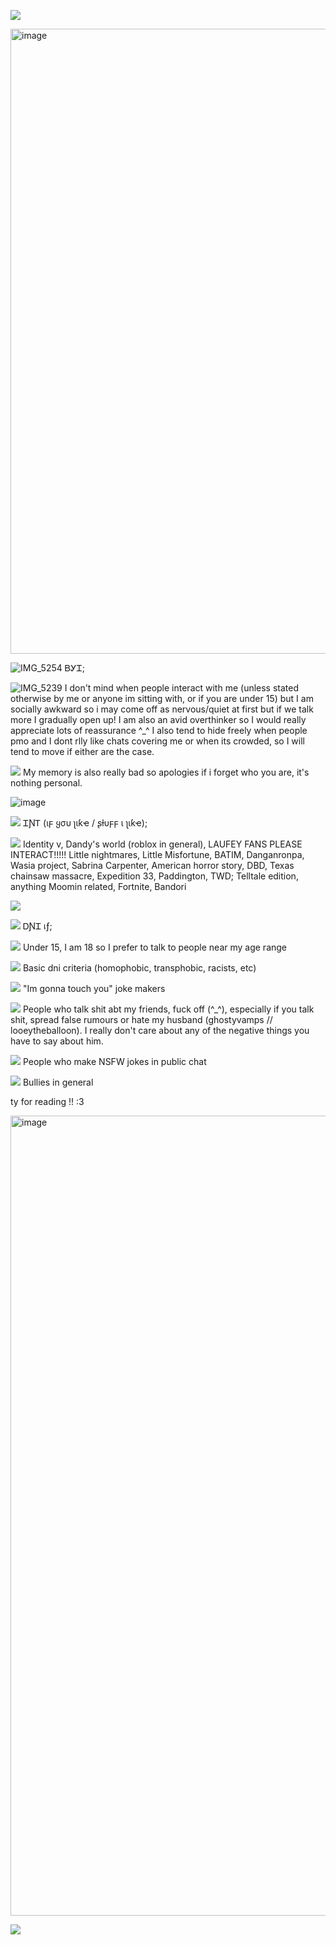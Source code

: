 ![](https://komarev.com/ghpvc/?username=noottheneut&style=plastic&color=8c0000&label=🌹)


<img width="1582" height="1000" alt="image" src="https://github.com/user-attachments/assets/c4deb609-e2c9-476e-8468-024c73febffb" />

![IMG_5254](https://github.com/user-attachments/assets/8e241b37-c1a3-4385-8fba-32eafcd50f77)
ᏴᎩᏆ;

![IMG_5239](https://github.com/user-attachments/assets/a97b3b3e-9b93-4146-a722-f11b5a5f66c2) I don't mind when people interact with me  (unless stated otherwise by me or anyone im sitting with, or if you are under 15) but I am socially awkward so i may come off as nervous/quiet at first but if we talk more I gradually open up! I am also an avid overthinker so I would really appreciate lots of reassurance ^_^ I also tend to hide freely when people pmo and I dont rlly like chats covering me or when its crowded, so I will tend to move if either are the case. 

![](https://github.com/user-attachments/assets/a97b3b3e-9b93-4146-a722-f11b5a5f66c2) My memory is also really bad so apologies if i forget who you are, it's nothing personal.

![image](https://github.com/user-attachments/assets/2d1a9c68-acbe-40f3-8b2c-5696847a5062)

![](https://github.com/user-attachments/assets/4c50833b-9a39-44a8-8b65-9e9e0388665a) ᏆƝᎢ (ιϝ ყσυ ʅιƙҽ / ʂƚυϝϝ ι ʅιƙҽ);

![](https://github.com/user-attachments/assets/8a83a210-2c27-4322-a650-6d9eb188594d) Identity v, Dandy's world (roblox in general), LAUFEY FANS PLEASE INTERACT!!!!! Little nightmares, Little Misfortune, BATIM, Danganronpa, Wasia project, Sabrina Carpenter, American horror story, DBD, Texas chainsaw massacre, Expedition 33, Paddington, TWD; Telltale edition, anything Moomin related, Fortnite,  Bandori

![](https://github.com/user-attachments/assets/2d1a9c68-acbe-40f3-8b2c-5696847a5062)

![](https://github.com/user-attachments/assets/77faceac-1762-4518-9fee-e4bb6f598cd1)
 ᎠƝᏆ เƒ;


![](https://github.com/user-attachments/assets/d1b4ebd9-050c-4e74-8001-005ebfbe6803) Under 15, I am 18 so I prefer to talk to people near my age range


![](https://github.com/user-attachments/assets/d1b4ebd9-050c-4e74-8001-005ebfbe6803) Basic dni criteria (homophobic, transphobic, racists, etc)


![](https://github.com/user-attachments/assets/d1b4ebd9-050c-4e74-8001-005ebfbe6803) "Im gonna touch you" joke makers

![](https://github.com/user-attachments/assets/d1b4ebd9-050c-4e74-8001-005ebfbe6803) People who talk shit abt my friends, fuck off (^_^), especially if you talk shit, spread false rumours or hate my husband (ghostyvamps // looeytheballoon). I really don't care about any of the negative things you have to say about him.


![](https://github.com/user-attachments/assets/d1b4ebd9-050c-4e74-8001-005ebfbe6803) People who make NSFW jokes in public chat


![](https://github.com/user-attachments/assets/d1b4ebd9-050c-4e74-8001-005ebfbe6803) Bullies in general

ty for reading !! :3 

<img width="1280" height="1280" alt="image" src="https://github.com/user-attachments/assets/d9f810d0-73b8-4170-b4d0-e6137a12307c" />

![](https://github.com/user-attachments/assets/b5666ab3-ebe9-4af0-8405-7571b3c45060)



